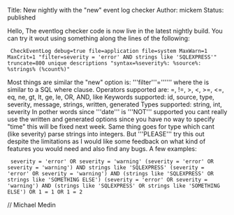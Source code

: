 Title: New nightly with the "new" event log checker
Author: mickem
Status: published

Hello, The eventlog checker code is now live in the latest nightly
build. You can try it wout using something along the lines of the
following:

     CheckEventLog debug=true file=application file=system MaxWarn=1 MaxCrit=1 "filter=severity = 'error' AND strings like 'SQLEXPRESS'" truncate=800 unique descriptions "syntax=%severity%: %source%: %strings% (%count%)" 

Most things are similar the "new" option is:
'''filter'''='''<where expression>''' where the <where expression> is
similar to a SQL where clause. Operators supported are: =, !=, &gt;,
&lt;, &gt;=, &lt;=, eq, ne, gt, lt, ge, le, OR, AND, like Keywords
supported: id, source, type, severity, message, strings, written,
generated Types supported: string, int, severity In pother words since
'''date''' is '''NOT''' supported you cant really use the written and
generated options since you have no way to specify "time" this will be
fixed next week. Same thing goes for type which cant (like severity)
parse strings into integers. But '''PLEASE''' try this out despite the
limitations as I would like some feedback on what kind of features you
would need and also find any bugs. A few examples:

     severity = 'error' OR severity = 'warning' (severity = 'error' OR severity = 'warning') AND strings like 'SQLEXPRESS' (severity = 'error' OR severity = 'warning') AND (strings like 'SQLEXPRESS' OR strings like 'SOMETHING ELSE') (severity = 'error' OR severity = 'warning') AND (strings like 'SQLEXPRESS' OR strings like 'SOMETHING ELSE') OR 1 = 1 OR 1 = 2 

// Michael Medin
